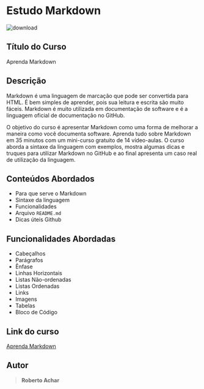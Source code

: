 # Estudo Markdown

![download](https://user-images.githubusercontent.com/65955916/86156752-d2c63d00-badc-11ea-85ba-d371ff1c55a9.png)

## Título do Curso
Aprenda Markdown
## Descrição

Markdown é uma linguagem de marcação que pode ser convertida para HTML. É bem simples de aprender, pois sua leitura e escrita são muito fáceis. Markdown é muito utilizada em documentação de software e é a linguagem oficial de documentação no GitHub.

O objetivo do curso é apresentar Markdown como uma forma de melhorar a maneira como você documenta software. Aprenda tudo sobre Markdown em 35 minutos com um mini-curso gratuito de 14 vídeo-aulas. O curso aborda a sintaxe da linguagem com exemplos, mostra algumas dicas e truques para utilizar Markdown no GitHub e ao final apresenta um caso real de utilização da linguagem.

## Conteúdos Abordados
* Para que serve o Markdown
* Sintaxe da linguagem
* Funcionalidades
* Arquivo `README.md`
* Dicas úteis Github

## Funcionalidades Abordadas
* Cabeçalhos
* Parágrafos
* Ênfase
* Linhas Horizontais
* Listas Não-ordenadas
* Listas Ordenadas
* Links
* Imagens
* Tabelas
* Bloco de Código

## Link do curso
[Aprenda Markdown](https://www.udemy.com/course/aprenda-markdown/ "Aprenda Markdown")

## Autor
> **Roberto Achar**  

